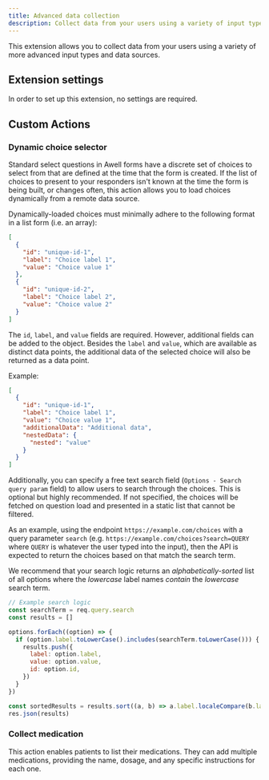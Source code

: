 ```yaml
---
title: Advanced data collection
description: Collect data from your users using a variety of input types and data sources
---
```


This extension allows you to collect data from your users using a variety of more advanced input types and data sources.

## Extension settings

In order to set up this extension, no settings are required.

## Custom Actions

### Dynamic choice selector

Standard select questions in Awell forms have a discrete set of choices to select from that are defined at the time that the form is created. If the list of choices to present to your responders isn't known at the time the form is being built, or changes often, this action allows you to load choices dynamically from a remote data source.

Dynamically-loaded choices must minimally adhere to the following format in a list form (i.e. an array):

```json
[
  {
    "id": "unique-id-1",
    "label": "Choice label 1",
    "value": "Choice value 1"
  },
  {
    "id": "unique-id-2",
    "label": "Choice label 2",
    "value": "Choice value 2"
  }
]
```

The `id`, `label`, and `value` fields are required. However, additional fields can be added to the object. Besides the `label` and `value`, which are available as distinct data points, the additional data of the selected choice will also be returned as a data point.

Example:

```json
[
  {
    "id": "unique-id-1",
    "label": "Choice label 1",
    "value": "Choice value 1",
    "additionalData": "Additional data",
    "nestedData": {
      "nested": "value"
    }
  }
]
```

Additionally, you can specify a free text search field (`Options - Search query param` field) to allow users to search through the choices. This is optional but highly recommended. If not specified, the choices will be fetched on question load and presented in a static list that cannot be filtered.

As an example, using the endpoint `https://example.com/choices` with a query parameter `search` (e.g. `https://example.com/choices?search=QUERY` where `QUERY` is whatever the user typed into the input), then the API is expected to return the choices based on that match the search term.

We recommend that your search logic returns an _alphabetically-sorted_ list of all options where the _lowercase_ label names _contain_ the _lowercase_ search term.

```js
// Example search logic
const searchTerm = req.query.search
const results = []

options.forEach((option) => {
  if (option.label.toLowerCase().includes(searchTerm.toLowerCase())) {
    results.push({
      label: option.label,
      value: option.value,
      id: option.id,
    })
  }
})

const sortedResults = results.sort((a, b) => a.label.localeCompare(b.label))
res.json(results)
```

### Collect medication

This action enables patients to list their medications. They can add multiple medications, providing the name, dosage, and any specific instructions for each one.
